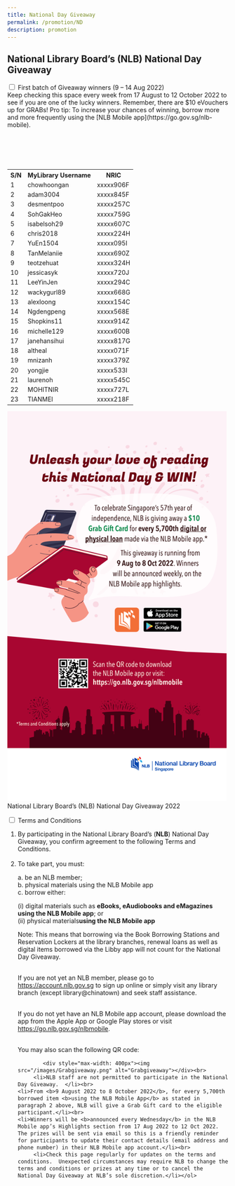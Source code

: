 ```yaml
---
title: National Day Giveaway
permalink: /promotion/ND
description: promotion
---
```

<h2>National Library Board’s (NLB) National Day Giveaway</h2>

<div id="eReads-get-started" class="new-accordion">          
<input id="acc2" type="checkbox">
        <label for="acc2">First batch of Giveaway winners (9 – 14 Aug 2022)</label>
<div class="new-accordion-content">
<table style="width: auto;">
Keep checking this space every week from 17 August to 12 October 2022 to see if you are one of the lucky winners. Remember, there are $10 eVouchers up for GRABs! Pro tip: To increase your chances of winning, borrow more and more frequently using the [NLB Mobile app](https://go.gov.sg/nlb-mobile).
	
<table>
  <tr>
    <th>S/N</th>
    <th>MyLibrary Username</th>
    <th>NRIC</th>
  </tr>
  <tr>
    <td>1</td>
    <td>chowhoongan</td>
    <td>xxxxx906F</td>
  </tr>
  <tr>
    <td>2</td>
    <td>adam3004</td>
    <td>xxxxx845F</td>
  </tr>
	 <tr>
    <td>3</td>
    <td>desmentpoo</td>
    <td>xxxxx257C</td>
  </tr>
	 <tr>
    <td>4</td>
    <td>SohGakHeo</td>
    <td>xxxxx759G</td>
  </tr>
	 <tr>
    <td>5</td>
    <td>isabelsoh29</td>
    <td>xxxxx607C</td>
  </tr>
	 <tr>
    <td>6</td>
    <td>chris2018</td>
    <td>xxxxx224H</td>
  </tr>
	 <tr>
    <td>7</td>
    <td>YuEn1504</td>
    <td>xxxxx095I</td>
  </tr> <tr>
    <td>8</td>
    <td>TanMelaniie</td>
    <td>xxxxx690Z</td>
  </tr> <tr>
    <td>9</td>
    <td>teotzehuat</td>
    <td>xxxxx324H</td>
  </tr>
	 <tr>
    <td>10</td>
    <td>jessicasyk</td>
    <td>xxxxx720J</td>
  </tr>
	 <tr>
    <td>11</td>
    <td>LeeYinJen</td>
    <td>xxxxx294C</td>
  </tr>
	 <tr>
    <td>12</td>
    <td>wackygurl89</td>
    <td>xxxxx668G</td>
  </tr> <tr>
    <td>13</td>
    <td>alexloong</td>
    <td>xxxxx154C</td>
  </tr>
	 <tr>
    <td>14</td>
    <td>Ngdengpeng</td>
    <td>xxxxx568E</td>
  </tr>
	 <tr>
    <td>15</td>
    <td>Shopkins11</td>
    <td>xxxxx914Z</td>
  </tr>
	 <tr>
    <td>16</td>
    <td>michelle129</td>
    <td>xxxxx600B</td>
  </tr>
	 <tr>
    <td>17</td>
    <td>janehansihui</td>
    <td>xxxxx817G</td>
  </tr> <tr>
    <td>18</td>
    <td>altheal</td>
    <td>xxxxx071F</td>
  </tr> <tr>
    <td>19</td>
    <td>mnizanh</td>
    <td>xxxxx379Z</td>
  </tr>
	 <tr>
    <td>20</td>
    <td>yongjie</td>
    <td>xxxxx533I</td>
  </tr>
	 <tr>
    <td>21</td>
    <td>laurenoh</td>
    <td>xxxxx545C</td>
  </tr>
	 <tr>
    <td>22</td>
    <td>MOHITNIR</td>
    <td>xxxxx727L</td>
  </tr> <tr>
    <td>23</td>
    <td>TIANMEI</td>
    <td>xxxxx218F</td>
  </tr>
</table>

 <p>	<div style="max-width: 500px"><img src="/images/Grabgiveawaypic.png" alt="Grabgiveawaypic"></div>
	National Library Board’s (NLB) National Day Giveaway 2022</p>  

<div id="eReads-get-started" class="new-accordion">          
<input id="acc1" type="checkbox">
        <label for="acc1">Terms and Conditions </label>
<div class="new-accordion-content">
      	
   <ol type="1">
		 <li>By participating in the National Library Board’s (<b>NLB</b>) National Day Giveaway, you confirm agreement to the following Terms and Conditions.</li><br>
         <li>To take part, you must:</li>
									<p>a. be an NLB member;<br>
									b. physical materials using the NLB Mobile app<br>
										c. borrow either:<br></p>
										 <p>(i) digital materials such as <b>eBooks, eAudiobooks and eMagazines using the NLB Mobile app</b>; or<br>
											 (ii)  physical materials<b>using the NLB Mobile app</b></p>
									<p>Note:  This means that borrowing via the Book Borrowing Stations and Reservation Lockers at the library branches, renewal loans as well as digital items borrowed via the Libby app will not count for the National Day Giveaway.</p><br> 
										If you are not yet an NLB member, please go to  <a href="https://account.nlb.gov.sg">https://account.nlb.gov.sg</a> to sign up online or simply visit any library branch (except library@chinatown) and seek staff assistance.<p></p><br> If you do not yet have an NLB Mobile app account, please download the app from the Apple App or Google Play stores or visit <a href=" https://go.nlb.gov.sg/nlbmobile"> https://go.nlb.gov.sg/nlbmobile</a>. <p></p><br>You may also scan the following QR code:
	
		 	<div style="max-width: 400px"><img src="/images/Grabgiveaway.png" alt="Grabgiveaway"></div><br>
         <li>NLB staff are not permitted to participate in the National Day Giveaway.  </li><br>
	<li>From <b>9 August 2022 to 8 October 2022</b>, for every 5,700th borrowed item <b>using the NLB Mobile App</b> as stated in paragraph 2 above, NLB will give a Grab Gift card to the eligible participant.</li><br>
	<li>Winners will be <b>announced every Wednesday</b> in the NLB Mobile app’s Highlights section from 17 Aug 2022 to 12 Oct 2022.  The prizes will be sent via email so this is a friendly reminder for participants to update their contact details (email address and phone number) in their NLB Mobile app account.</li><br>
         <li>Check this page regularly for updates on the terms and conditions.  Unexpected circumstances may require NLB to change the terms and conditions or prizes at any time or to cancel the National Day Giveaway at NLB’s sole discretion.</li></ol>

          
</div>